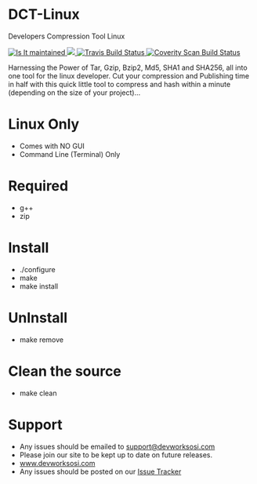 # DCT-Linux
Developers Compression Tool Linux

<a href="http://isitmaintained.com/project/Keldo/DCT" target="_blank">
<img alt="Is It maintained"
  src="http://isitmaintained.com/badge/resolution/Keldo/DCT.svg">
  </a>
 <a href="http://isitmaintained.com/project/Keldo/DCT" target="_blank"> 
<img src="http://isitmaintained.com/badge/open/Keldo/DCT.svg">
</a>
<a href="https://travis-ci.org/Keldo/DCT/" target="_blank">
<img alt="Travis Build Status"
  src="https://travis-ci.org/Keldo/DCT.svg?branch=master">
</a>
<a href="https://scan.coverity.com/projects/dct" target="_blank">
  <img alt="Coverity Scan Build Status"
       src="https://scan.coverity.com/projects/10412/badge.svg"/>
</a>

Harnessing the Power of Tar, Gzip, Bzip2, Md5, SHA1 and SHA256, all into one tool for the linux developer.
Cut your compression and Publishing time in half with this quick little tool to compress and hash within a minute (depending on the size of your project)...

# Linux Only
- Comes with NO GUI
- Command Line (Terminal) Only

# Required
- g++
- zip

# Install
- ./configure
- make
- make install

# UnInstall
- make remove

# Clean the source
- make clean

# Support
- Any issues should be emailed to support@devworksosi.com
- Please join our site to be kept up to date on future releases.
- www.devworksosi.com
- Any issues should be posted on our <a href="https://github.com/Keldo/DCT/issues">Issue Tracker</a>
